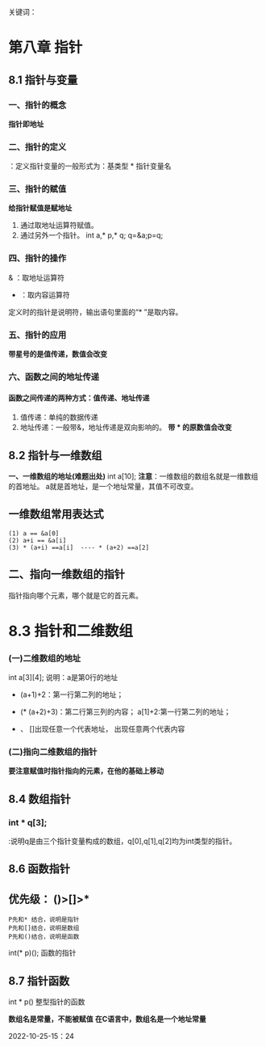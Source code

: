 关键词：


# 第八章 指针

## 8.1 指针与变量

### 一、指针的概念
**指针即地址**


### 二、指针的定义
：定义指针变量的一般形式为：基类型 * 指针变量名

### 三、指针的赋值
**给指针赋值是赋地址**
1. 通过取地址运算符赋值。
2. 通过另外一个指针。
	int a,* p,* q;
	q=&a;p=q;

### 四、指针的操作
& ：取地址运算符
* ：取内容运算符

定义时的指针是说明符，输出语句里面的“* ”是取内容。

### 五、指针的应用
**带星号的是值传递，数值会改变**

### 六、函数之间的地址传递

#### 函数之间传递的两种方式：值传递、地址传递
1. 值传递：单纯的数据传递
2. 地址传递：一般带&，地址传递是双向影响的。
**带 * 的原数值会改变**


## 8.2 指针与一维数组


**一、一维数组的地址(难题出处)**
int a[10];
**注意**：一维数组的数组名就是一维数组的首地址。
a就是首地址，是一个地址常量，其值不可改变。

## 一维数组常用表达式

    (1) a == &a[0]
    (2) a+i == &a[i]
    (3) * (a+i) ==a[i]  ---- * (a+2) ==a[2]

## 二、指向一维数组的指针
指针指向哪个元素，哪个就是它的首元素。

# 8.3 指针和二维数组

### (一)二维数组的地址
int a[3][4];
说明：a是第0行的地址

* (a+1)+2：第一行第二列的地址；
* (* (a+2)+3)：第二行第三列的内容；
a[1]+2:第一行第二列的地址；


* 、 []出现任意一个代表地址，
	  出现任意两个代表内容


### (二)指向二维数组的指针
**要注意赋值时指针指向的元素，在他的基础上移动**



## 8.4 数组指针

### int * q[3];
:说明q是由三个指针变量构成的数组，q[0],q[1],q[2]均为int类型的指针。



## 8.6 函数指针
## 优先级： ()>[]>*

    P先和* 结合，说明是指针
    P先和[]结合，说明是数组
    P先和()结合，说明是函数

int(* p)();
函数的指针

## 8.7 指针函数

int * p()
整型指针的函数


**数组名是常量，不能被赋值**
**在C语言中，数组名是一个地址常量**



2022-10-25-15：24
